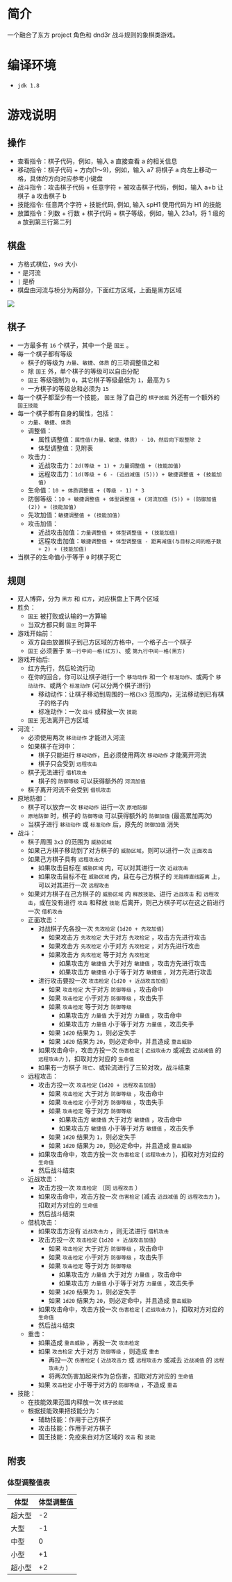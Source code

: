 # 简介

一个融合了东方 project 角色和 dnd3r 战斗规则的象棋类游戏。

# 编译环境

- `jdk 1.8`

# 游戏说明
## 操作

- 查看指令：棋子代码，例如，输入 a 直接查看 a 的相关信息
- 移动指令：棋子代码 + 方向(1～9)，例如，输入 a7 将棋子 a 向左上移动一格，具体的方向对应参考小键盘
- 战斗指令：攻击棋子代码 + 任意字符 + 被攻击棋子代码，例如，输入 a+b 让棋子 a 攻击棋子 b
- 技能指令: 任意两个字符 + 技能代码, 例如, 输入 spH1 使用代码为 H1 的技能
- 放置指令：列数 + 行数 + 棋子代码 + 棋子等级，例如，输入 23a1，将 1 级的 a 放到第三行第二列

## 棋盘

- 方格式棋位，`9x9` 大小
- `*` 是河流
- `|` 是桥
- 棋盘由河流与桥分为两部分，下面红方区域，上面是黑方区域

![](http://7xl9xd.com1.z0.glb.clouddn.com/chessboard.png)

## 棋子

- 一方最多有 `16` 个棋子，其中一个是 `国王` 。
- 每一个棋子都有等级
    - 棋子的等级为 `力量`、`敏捷`、`体质` 的三项调整值之和
    - 除 `国王` 外，单个棋子的等级可以自由分配
    -  `国王` 等级强制为 `0`，其它棋子等级最低为 `1`，最高为 `5`
    - 一方棋子的等级总和必须为 `15`
- 每一个棋子都至少有一个技能， `国王` 除了自己的 `棋子技能` 外还有一个额外的 `国王技能`
- 每一个棋子都有自身的属性，包括：
    - `力量`、`敏捷`、`体质`
    - 调整值：
        - 属性调整值：`属性值(力量、敏捷、体质) - 10，然后向下取整除 2`
        - 体型调整值：见附表
    - 攻击力：
        - 近战攻击力：`2d(等级 + 1) + 力量调整值 + (技能加值)`
        - 远程攻击力：`1d(等级 + 6 - (近战减值 (5))) + 敏捷调整值 + (技能加值)`
    - 生命值：`10 + 体质调整值 + (等级 - 1) * 3`
    - 防御等级：`10 + 敏捷调整值 + 体型调整值 + (河流加值 (5)) + (防御加值 (2)) + (技能加值)`
    - 先攻加值：`敏捷调整值 + (技能加值)`
    - 攻击加值：
        - 近战攻击加值：`力量调整值 + 体型调整值 + (技能加值)`
        - 远程攻击加值：`敏捷调整值 + 体型调整值 - 距离减值(与目标之间的格子数 + 2) + (技能加值)`
- 当棋子的生命值小于等于 `0` 时棋子死亡

## 规则

- 双人博弈，分为 `黑方` 和 `红方`，对应棋盘上下两个区域
- 胜负：
	-  `国王` 被打败或认输的一方算输
	- 当双方都只剩 `国王` 时算平
- 游戏开始前：
    - 双方自由放置棋子到己方区域的方格中，一个格子占一个棋子
    -  `国王` 必须置于 `第一行中间一格(红方)`、或 `第九行中间一格(黑方)`
- 游戏开始后:
    - 红方先行，然后轮流行动
    - 在你的回合，你可以让棋子进行一个 `移动动作` 和一个 `标准动作`、或两个 `移动动作`、或两个 `标准动作` (可以分两个棋子进行)
        - 移动动作：让棋子移动到周围的一格(`3x3` 范围内)，无法移动到已有棋子的格子内
        - 标准动作：一次 `战斗` 或释放一次 `技能`
    -  `国王` 无法离开己方区域
- 河流：
	- 必须使用两次 `移动动作` 才能进入河流
	- 如果棋子在河中：
		- 棋子只能进行 `移动动作`，且必须使用两次 `移动动作` 才能离开河流
		- 棋子只会受到 `远程攻击`
    - 棋子无法进行 `借机攻击`
		- 棋子的 `防御等级` 可以获得额外的 `河流加值`
	- 棋子离开河流不会受到 `借机攻击`
- 原地防御：
    - 棋子可以放弃一次 `移动动作` 进行一次 `原地防御`
    - `原地防御` 时，棋子的 `防御等级` 可以获得额外的 `防御加值` (最高累加两次)
    - 当棋子进行 `移动动作` 或 `标准动作` 后，原先的 `防御加值` 消失
- 战斗：
    - 棋子周围 `3x3` 的范围为 `威胁区域`
    - 如果己方棋子移动到了对方棋子的 `威胁区域`，则可以进行一次 `正面攻击`
    - 如果己方棋子具有 `远程攻击力`
        - 如果攻击目标在 `威胁区域` 内，可以对其进行一次 `近战攻击`
        - 如果攻击目标不在 `威胁区域` 内，且在与己方棋子的 `无阻碍直线距离` 上，可以对其进行一次 `远程攻击`
    - 如果对方棋子在己方棋子的 `威胁区域` 内 `释放技能`、进行 `近战攻击` 和 `远程攻击`，或在没有进行 `攻击` 和释放 `技能` 后离开，则己方棋子可以在这之前进行一次 `借机攻击`
    - 正面攻击：
        - 对战棋子先各投一次 `先攻检定` (`1d20 + 先攻加值`)
            - 如果攻击方 `先攻检定` 大于对方 `先攻检定` ，攻击方先进行攻击
            - 如果攻击方 `先攻检定` 小于对方 `先攻检定` ，对方先进行攻击
            - 如果攻击方 `先攻检定` 等于对方 `先攻检定`
	            - 如果攻击方 `敏捷值` 大于对方 `敏捷值` ，攻击方先进行攻击
	            - 如果攻击方 `敏捷值` 小于等于对方 `敏捷值` ，对方先进行攻击
        - 进行攻击要投一次 `攻击检定` (`1d20 + 近战攻击加值`)
            - 如果 `攻击检定` 大于对方 `防御等级` ，攻击命中
            - 如果 `攻击检定` 小于对方 `防御等级` ，攻击失手
            - 如果 `攻击检定` 等于对方 `防御等级`
	            - 如果攻击方 `力量值` 大于对方 `力量值` ，攻击命中
	            - 如果攻击方 `力量值` 小于等于对方 `力量值` ，攻击失手
            - 如果 `1d20` 结果为 `1`，则必定失手
            - 如果 `1d20` 结果为 `20`，则必定命中，并且造成 `重击威胁`
        - 如果攻击命中，攻击方投一次 `伤害检定` ( `近战攻击力` 或减去 `近战减值` 的 `远程攻击力` )，扣取对方对应的 `生命值`
        - 如果有一方棋子 `阵亡`、或轮流进行了三轮对攻，战斗结束
    - 远程攻击：
        - 攻击方投一次 `攻击检定` (`1d20 + 远程攻击加值`)
            - 如果 `攻击检定` 大于对方 `防御等级` ，攻击命中
            - 如果 `攻击检定` 小于对方 `防御等级` ，攻击失手
            - 如果 `攻击检定` 等于对方 `防御等级`
	            - 如果攻击方 `敏捷值` 大于对方 `敏捷值` ，攻击命中
	            - 如果攻击方 `敏捷值` 小于等于对方 `敏捷值` ，攻击失手
            - 如果 `1d20` 结果为 `1`，则必定失手
            - 如果 `1d20` 结果为 `20`，则必定命中，并且造成 `重击威胁`
        - 如果攻击命中，攻击方投一次 `伤害检定` ( `远程攻击力` )，扣取对方对应的 `生命值`
        - 然后战斗结束
    - 近战攻击：
        - 攻击方投一次 `攻击检定` （同 `远程攻击` ）
        - 如果攻击命中，攻击方投一次 `伤害检定` (减去 `近战减值` 的 `远程攻击力` )，扣取对方对应的 `生命值`
        - 然后战斗结束
    - 借机攻击：
        - 如果攻击方没有 `近战攻击力` ，则无法进行 `借机攻击`
        - 攻击方投一次 `攻击检定` (`1d20 + 近战攻击加值`)
            - 如果 `攻击检定` 大于对方 `防御等级` ，攻击命中
            - 如果 `攻击检定` 小于对方 `防御等级` ，攻击失手
            - 如果 `攻击检定` 等于对方 `防御等级`
	            - 如果攻击方 `力量值` 大于对方 `力量值` ，攻击命中
	            - 如果攻击方 `力量值` 小于等于对方 `力量值` ，攻击失手
            - 如果 `1d20` 结果为 `1`，则必定失手
            - 如果 `1d20` 结果为 `20`，则必定命中，并且造成 `重击威胁`
        - 如果攻击命中，攻击方投一次 `伤害检定` ( `近战攻击力` )，扣取对方对应的 `生命值`
        - 然后战斗结束
    - 重击：
        - 如果造成 `重击威胁` ，再投一次 `攻击检定`
        - 如果 `攻击检定` 大于对方 `防御等级` ，则造成 `重击`
            - 再投一次 `伤害检定` ( `近战攻击力` 或 `远程攻击力` 或减去 `近战减值` 的 `远程攻击力` )
            - 将两次伤害加起来作为总伤害，扣取对方对应的 `生命值`
        - 如果 `攻击检定` 小于等于对方的 `防御等级` ，不造成 `重击`
- 技能：
    - 在技能效果范围内释放一次 `棋子技能`
    - 根据技能效果把技能分为：
        - 辅助技能：作用于己方棋子
        - 攻击技能：作用于对方棋子
        - 国王技能：免疫来自对方区域的 `攻击` 和 `技能`

## 附表
### 体型调整值表

| 体型 | 体型调整值 |
| --- | --- |
| 超大型 | -2 |
| 大型 | -1 |
| 中型 | 0 |
| 小型 | +1 |
| 超小型 | +2 |
